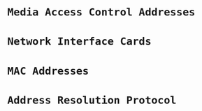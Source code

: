 # `Media Access Control Addresses`

# `Network Interface Cards`

# `MAC Addresses`

# `Address Resolution Protocol`
